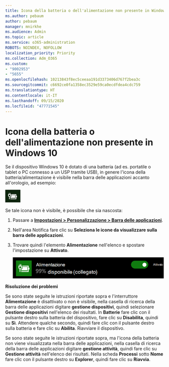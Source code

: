```yaml
---
title: Icona della batteria o dell'alimentazione non presente in Windows 10
ms.author: pebaum
author: pebaum
manager: mnirkhe
ms.audience: Admin
ms.topic: article
ms.service: o365-administration
ROBOTS: NOINDEX, NOFOLLOW
localization_priority: Priority
ms.collection: Adm_O365
ms.custom:
- "9002953"
- "5655"
ms.openlocfilehash: 10213843f8ec5ceeaa191d3373406d767f2bea3c
ms.sourcegitcommit: c6692ce0fa1358ec3529e59ca0ecdfdea4cdc759
ms.translationtype: HT
ms.contentlocale: it-IT
ms.lasthandoff: 09/15/2020
ms.locfileid: "47771545"
---
```

# <a name="power-or-battery-icon-missing-in-windows-10"></a>Icona della batteria o dell'alimentazione non presente in Windows 10

Se il dispositivo Windows 10 è dotato di una batteria (ad es. portatile o tablet o PC connesso a un USP tramite USB), in genere l'icona della batteria/alimentazione è visibile nella barra delle applicazioni accanto all'orologio, ad esempio:

![Icona della batteria](media/battery-icon.png)

Se tale icona non è visibile, è possibile che sia nascosta:

1. Passare a **[Impostazioni > Personalizzazione > Barra delle applicazioni](ms-settings:taskbar?activationSource=GetHelp)**.

2. Nell'area Notifica fare clic su **Seleziona le icone da visualizzare sulla barra delle applicazioni**.

3. Trovare quindi l'elemento **Alimentazione** nell'elenco e spostare l'impostazione su **Attivato**.

    ![Mostrare l'icona dell'alimentazione nella barra delle applicazioni](media/power-icon-on.png)

**Risoluzione dei problemi**

Se sono state seguite le istruzioni riportate sopra e l'interruttore **Alimentazione** è disattivato o non è visibile, nella casella di ricerca della barra delle applicazioni digitare **gestione dispositivi**, quindi selezionare **Gestione dispositivi** nell'elenco dei risultati. In **Batterie** fare clic con il pulsante destro sulla batteria del dispositivo, fare clic su **Disabilita**, quindi su **Sì**. Attendere qualche secondo, quindi fare clic con il pulsante destro sulla batteria e fare clic su **Abilita**. Riavviare il dispositivo.

Se sono state seguite le istruzioni riportate sopra, ma l'icona della batteria non viene visualizzata nella barra delle applicazioni, nella casella di ricerca della barra delle applicazioni digitare **gestione attività**, quindi fare clic su **Gestione attività** nell'elenco dei risultati. Nella scheda **Processi** sotto **Nome** fare clic con il pulsante destro su **Explorer**, quindi fare clic su **Riavvia**.
